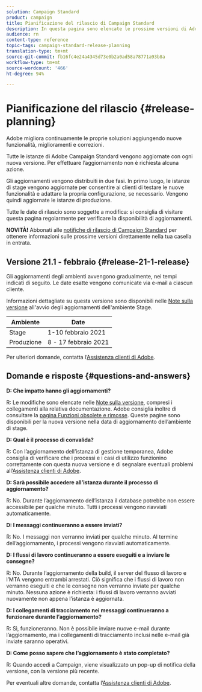 ```yaml
---
solution: Campaign Standard
product: campaign
title: Pianificazione del rilascio di Campaign Standard
description: In questa pagina sono elencate le prossime versioni di Adobe Campaign Standard.
audience: rn
content-type: reference
topic-tags: campaign-standard-release-planning
translation-type: tm+mt
source-git-commit: fb16fc4e24a4345d73e0b2a0ad58a78771a93b8a
workflow-type: tm+mt
source-wordcount: '466'
ht-degree: 94%

---
```



# Pianificazione del rilascio {#release-planning}

Adobe migliora continuamente le proprie soluzioni aggiungendo nuove funzionalità, miglioramenti e correzioni.

Tutte le istanze di Adobe Campaign Standard vengono aggiornate con ogni nuova versione. Per effettuare l’aggiornamento non è richiesta alcuna azione.

Gli aggiornamenti vengono distribuiti in due fasi. In primo luogo, le istanze di stage vengono aggiornate per consentire ai clienti di testare le nuove funzionalità e adattare la propria configurazione, se necessario. Vengono quindi aggiornate le istanze di produzione.

Tutte le date di rilascio sono soggette a modifica: si consiglia di visitare questa pagina regolarmente per verificare la disponibilità di aggiornamenti.

**NOVITÀ!** Abbonati alle [notifiche di rilascio di Campaign Standard](http://amc-mkt-prod1-t.adobe-campaign.com/lp/LP25?service=%40rZ5cqp2DgNzrgz0alKPInakNbPSTeJYozZYnS7Wbs802u4GlISkHZX4omtK00nAU6xzZ6luEWQzr7kQ9pkCwJYumWkU) per ottenere informazioni sulle prossime versioni direttamente nella tua casella in entrata.

## Versione 21.1 - febbraio {#release-21-1-release}

Gli aggiornamenti degli ambienti avvengono gradualmente, nei tempi indicati di seguito. Le date esatte vengono comunicate via e-mail a ciascun cliente.

Informazioni dettagliate su questa versione sono disponibili nelle [Note sulla versione](../../rn/using/release-notes.md) all&#39;avvio degli aggiornamenti dell&#39;ambiente Stage.

<table>
 <thead>
  <tr>
   <th> Ambiente<br /> </th>
   <th> Date<br /> </th>
  </tr>
 </thead>
 <tbody>
  <tr>
   <td>Stage<br /> </td>
   <td>1-10 febbraio 2021<br /> </td>
  </tr>
  <tr>
   <td> Produzione<br /> </td>
   <td>8 - 17 febbraio 2021<br /> </td>
  </tr>
 </tbody>
</table>

Per ulteriori domande, contatta l’[Assistenza clienti di Adobe](https://helpx.adobe.com/it/enterprise/using/support-for-experience-cloud.html).

## Domande e risposte {#questions-and-answers}

**D: Che impatto hanno gli aggiornamenti?**

R: Le modifiche sono elencate nelle [Note sulla versione](../../rn/using/release-notes.md), compresi i collegamenti alla relativa documentazione. Adobe consiglia inoltre di consultare la [pagina Funzioni obsolete e rimosse](../../rn/using/deprecated-features.md). Queste pagine sono disponibili per la nuova versione nella data di aggiornamento dell’ambiente di stage.

**D: Qual è il processo di convalida?**

R: Con l’aggiornamento dell’istanza di gestione temporanea, Adobe consiglia di verificare che i processi e i casi di utilizzo funzionino correttamente con questa nuova versione e di segnalare eventuali problemi all’[Assistenza clienti di Adobe](https://helpx.adobe.com/enterprise/using/support-for-experience-cloud.html).

**D: Sarà possibile accedere all’istanza durante il processo di aggiornamento?**

R: No. Durante l’aggiornamento dell’istanza il database potrebbe non essere accessibile per qualche minuto. Tutti i processi vengono riavviati automaticamente.

**D: I messaggi continueranno a essere inviati?**

R: No. I messaggi non verranno inviati per qualche minuto. Al termine dell’aggiornamento, i processi vengono riavviati automaticamente.

**D: I flussi di lavoro continueranno a essere eseguiti e a inviare le consegne?**

R: No. Durante l’aggiornamento della build, il server del flusso di lavoro e l’MTA vengono entrambi arrestati. Ciò significa che i flussi di lavoro non verranno eseguiti e che le consegne non verranno inviate per qualche minuto. Nessuna azione è richiesta: i flussi di lavoro verranno avviati nuovamente non appena l’istanza è aggiornata.

**D: I collegamenti di tracciamento nei messaggi continueranno a funzionare durante l’aggiornamento?**

R: Sì, funzioneranno. Non è possibile inviare nuove e-mail durante l’aggiornamento, ma i collegamenti di tracciamento inclusi nelle e-mail già inviate saranno operativi.

**D: Come posso sapere che l’aggiornamento è stato completato?**

R: Quando accedi a Campaign, viene visualizzato un pop-up di notifica della versione, con la versione più recente.

Per eventuali altre domande, contatta l’[Assistenza clienti di Adobe](https://helpx.adobe.com/enterprise/using/support-for-experience-cloud.html).
